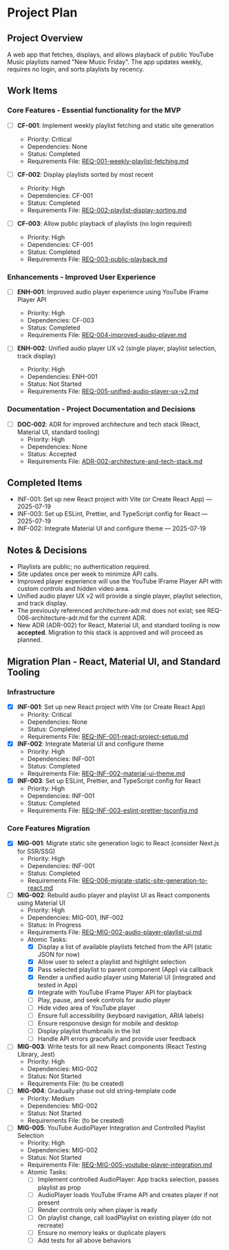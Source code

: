 # Project Plan

## Project Overview

A web app that fetches, displays, and allows playback of public YouTube Music playlists named "New Music Friday". The app updates weekly, requires no login, and sorts playlists by recency.

## Work Items

### Core Features - Essential functionality for the MVP

- [ ] **CF-001**: Implement weekly playlist fetching and static site generation
  - Priority: Critical
  - Dependencies: None
  - Status: Completed
  - Requirements File: [REQ-001-weekly-playlist-fetching.md](docs/requirements/REQ-001-weekly-playlist-fetching.md)

- [ ] **CF-002**: Display playlists sorted by most recent
  - Priority: High
  - Dependencies: CF-001
  - Status: Completed
  - Requirements File: [REQ-002-playlist-display-sorting.md](docs/requirements/REQ-002-playlist-display-sorting.md)

- [ ] **CF-003**: Allow public playback of playlists (no login required)
  - Priority: High
  - Dependencies: CF-001
  - Status: Completed
  - Requirements File: [REQ-003-public-playback.md](docs/requirements/REQ-003-public-playback.md)

### Enhancements - Improved User Experience

- [ ] **ENH-001**: Improved audio player experience using YouTube IFrame Player API
  - Priority: High
  - Dependencies: CF-003
  - Status: Completed
  - Requirements File: [REQ-004-improved-audio-player.md](docs/requirements/REQ-004-improved-audio-player.md)

- [ ] **ENH-002**: Unified audio player UX v2 (single player, playlist selection, track display)
  - Priority: High
  - Dependencies: ENH-001
  - Status: Not Started
  - Requirements File: [REQ-005-unified-audio-player-ux-v2.md](docs/requirements/REQ-005-unified-audio-player-ux-v2.md)

### Documentation - Project Documentation and Decisions

- [ ] **DOC-002**: ADR for improved architecture and tech stack (React, Material UI, standard tooling)
  - Priority: High
  - Dependencies: None
  - Status: Accepted
  - Requirements File: [ADR-002-architecture-and-tech-stack.md](docs/adr/ADR-002-architecture-and-tech-stack.md)

## Completed Items

- INF-001: Set up new React project with Vite (or Create React App) — 2025-07-19
- INF-003: Set up ESLint, Prettier, and TypeScript config for React — 2025-07-19
- INF-002: Integrate Material UI and configure theme — 2025-07-19

## Notes & Decisions

- Playlists are public; no authentication required.
- Site updates once per week to minimize API calls.
- Improved player experience will use the YouTube IFrame Player API with custom controls and hidden video area.
- Unified audio player UX v2 will provide a single player, playlist selection, and track display.
- The previously referenced architecture-adr.md does not exist; see REQ-006-architecture-adr.md for the current ADR.
- New ADR (ADR-002) for React, Material UI, and standard tooling is now **accepted**. Migration to this stack is approved and will proceed as planned.

## Migration Plan - React, Material UI, and Standard Tooling

### Infrastructure

- [x] **INF-001**: Set up new React project with Vite (or Create React App)
  - Priority: Critical
  - Dependencies: None
  - Status: Completed
  - Requirements File: [REQ-INF-001-react-project-setup.md](docs/requirements/REQ-INF-001-react-project-setup.md)
- [x] **INF-002**: Integrate Material UI and configure theme
  - Priority: High
  - Dependencies: INF-001
  - Status: Completed
  - Requirements File: [REQ-INF-002-material-ui-theme.md](docs/requirements/REQ-INF-002-material-ui-theme.md)
- [x] **INF-003**: Set up ESLint, Prettier, and TypeScript config for React
  - Priority: High
  - Dependencies: INF-001
  - Status: Completed
  - Requirements File: [REQ-INF-003-eslint-prettier-tsconfig.md](docs/requirements/REQ-INF-003-eslint-prettier-tsconfig.md)

### Core Features Migration

- [x] **MIG-001**: Migrate static site generation logic to React (consider Next.js for SSR/SSG)
  - Priority: High
  - Dependencies: INF-001
  - Status: Completed
  - Requirements File: [REQ-006-migrate-static-site-generation-to-react.md](docs/requirements/REQ-006-migrate-static-site-generation-to-react.md)
- [ ] **MIG-002**: Rebuild audio player and playlist UI as React components using Material UI
  - Priority: High
  - Dependencies: MIG-001, INF-002
  - Status: In Progress
  - Requirements File: [REQ-MIG-002-audio-player-playlist-ui.md](docs/requirements/REQ-MIG-002-audio-player-playlist-ui.md)
  - Atomic Tasks:
    - [x] Display a list of available playlists fetched from the API (static JSON for now)
    - [x] Allow user to select a playlist and highlight selection
    - [x] Pass selected playlist to parent component (App) via callback
    - [x] Render a unified audio player using Material UI (integrated and tested in App)
    - [x] Integrate with YouTube IFrame Player API for playback
    - [ ] Play, pause, and seek controls for audio player
    - [ ] Hide video area of YouTube player
    - [ ] Ensure full accessibility (keyboard navigation, ARIA labels)
    - [ ] Ensure responsive design for mobile and desktop
    - [ ] Display playlist thumbnails in the list
    - [ ] Handle API errors gracefully and provide user feedback
- [ ] **MIG-003**: Write tests for all new React components (React Testing Library, Jest)
  - Priority: High
  - Dependencies: MIG-002
  - Status: Not Started
  - Requirements File: (to be created)
- [ ] **MIG-004**: Gradually phase out old string-template code
  - Priority: Medium
  - Dependencies: MIG-002
  - Status: Not Started
  - Requirements File: (to be created)
- [ ] **MIG-005**: YouTube AudioPlayer Integration and Controlled Playlist Selection
  - Priority: High
  - Dependencies: MIG-002
  - Status: Not Started
  - Requirements File: [REQ-MIG-005-youtube-player-integration.md](docs/requirements/REQ-MIG-005-youtube-player-integration.md)
  - Atomic Tasks:
    - [ ] Implement controlled AudioPlayer: App tracks selection, passes playlist as prop
    - [ ] AudioPlayer loads YouTube IFrame API and creates player if not present
    - [ ] Render controls only when player is ready
    - [ ] On playlist change, call loadPlaylist on existing player (do not recreate)
    - [ ] Ensure no memory leaks or duplicate players
    - [ ] Add tests for all above behaviors
